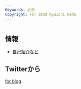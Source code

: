 ```yaml
---
Keywords: 近況
Copyright: (C) 2018 Ryuichi Ueda
---
```


#  

## 情報

* [自己紹介など](/?page=bio)

## Twitterから

<a class="twitter-grid" data-partner="tweetdeck" href="https://twitter.com/ryuichiueda/timelines/990954344894771200?ref_src=twsrc%5Etfw">for blog</a> <script async src="https://platform.twitter.com/widgets.js" charset="utf-8"></script>
